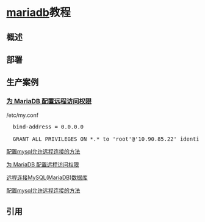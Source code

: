 # [mariadb](https://mariadb.com/)教程

## 概述



## 部署


## 生产案例


### [为 MariaDB 配置远程访问权限](https://mariadb.com/kb/zh-cn/configuring-mariadb-for-remote-client-access/)

/etc/my.conf

<pre>
  bind-address = 0.0.0.0

  GRANT ALL PRIVILEGES ON *.* to 'root'@'10.90.85.22' identified by '123456';  
</pre>

[配置mysql允许远程连接的方法](https://www.cnblogs.com/linjiqin/p/5270938.html)

[为 MariaDB 配置远程访问权限](https://mariadb.com/kb/zh-cn/configuring-mariadb-for-remote-client-access/)

[远程连接MySQL(MariaDB)数据库 ](http://blog.csdn.net/lnboxue/article/details/74275928)

[配置mysql允许远程连接的方法](https://www.cnblogs.com/linjiqin/p/5270938.html)





## 引用

